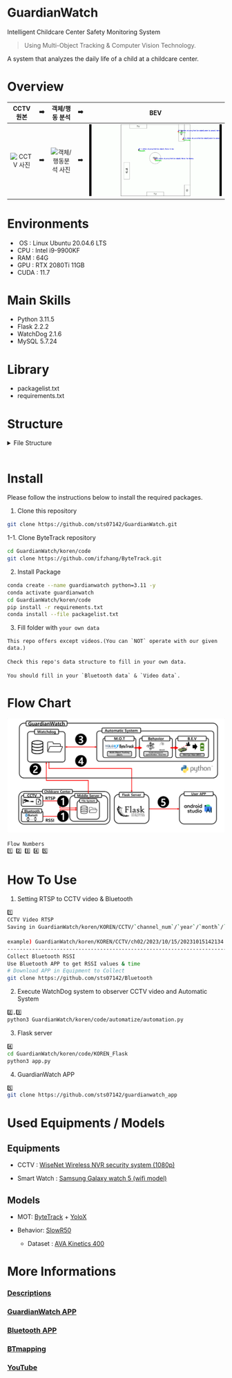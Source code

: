# GuardianWatch
Intelligent Childcare Center Safety Monitoring System

> Using Multi-Object Tracking & Computer Vision Technology.

A system that analyzes the daily life of a child at a childcare center.

# Overview
|CCTV 원본|➡️|객체/행동 분석|➡️|BEV|
|:---:|:---:|:---:|:---:|:---:|
|![CCTV 사진](assets/raw1.png)|➡️|![객체/행동분석 사진](assets/mot1.png)|➡️|![BEV 사진](assets/bev1.png)|


# Environments
* &nbsp;OS : Linux Ubuntu 20.04.6 LTS
* CPU : Intel i9-9900KF
* RAM : 64G
* GPU : RTX 2080Ti 11GB
* CUDA : 11.7

# Main Skills
- Python 3.11.5
- Flask 2.2.2
- WatchDog 2.1.6
- MySQL 5.7.24

# Library
* packagelist.txt
* requirements.txt

# Structure

<details>
<summary>File Structure</summary>

```
koren
 ┣ code
 ┃ ┣ BTmapping
 ┃ ┣ ByteTrack
 ┃ ┣ KOREN_Flask
 ┃ ┃ ┣ profile_image
 ┃ ┃ ┃ ┗ test
 ┃ ┃ ┃ ┃ ┗ 홍길
 ┃ ┃ ┃ ┃ ┃ ┣ 1.png
 ┃ ┃ ┃ ┃ ┃ ┗ back.png
 ┃ ┃ ┣ app.py
 ┃ ┃ ┣ db_info.json
 ┃ ┃ ┗ requirements.txt
 ┃ ┣ automatize
 ┃ ┃ ┣ BEV.py
 ┃ ┃ ┣ automation.py
 ┃ ┃ ┣ automation_v2.py
 ┃ ┃ ┣ ava_action_list.pbtxt
 ┃ ┃ ┣ behavior_prediction.py
 ┃ ┃ ┣ heatmap.py
 ┃ ┃ ┣ kinetics_classnames.json
 ┃ ┃ ┣ mapping.py
 ┃ ┃ ┣ model_test.ipynb
 ┃ ┃ ┣ motBetween.py
 ┃ ┃ ┣ motToTxt.py
 ┃ ┃ ┣ move_ana.py
 ┃ ┃ ┣ ori_behavior_prediction.py
 ┃ ┃ ┣ test_run.sh
 ┃ ┃ ┣ transBT_modify.py
 ┃ ┃ ┗ your_info.json
 ┃ ┣ CH01_20230831162648_163118.mp4
 ┃ ┣ ava_action_list.pbtxt
 ┃ ┣ model_test.ipynb
 ┃ ┣ packagelist.txt
 ┃ ┣ requirements.txt
 ┃ ┗ theatre.webm
 ┃
 ┣ KOREN
 ┃ ┣ Bluetooth
 ┃ ┃ ┗ 2023
 ┃ ┃ ┃ ┗ 10
 ┃ ┃ ┃ ┃ ┣ 15
 ┃ ┃ ┃ ┃ ┃ ┗ transBT.txt
 ┃ ┃ ┃ ┃ ┗ 21
 ┃ ┃ ┃ ┃ ┃ ┗ transBT.txt
 ┃ ┗ CCTV
 ┃ ┃ ┗ ch02
 ┃ ┃ ┃ ┗ 2023
 ┃ ┃ ┃ ┃ ┗ 10
 ┃ ┃ ┃ ┃ ┃ ┣ 15
 ┃ ┃ ┃ ┃ ┃ ┃ ┗ 20230831162648.mp4
 ┃ ┃ ┃ ┃ ┃ ┗ 21
 ┃ ┃ ┃ ┃ ┃ ┃ ┗ 20231021144315.mp4
 ┃
 ┣ Output
 ┃ ┣ Action
 ┃ ┃ ┗ ch02
 ┃ ┃ ┃ ┗ 2023
 ┃ ┃ ┃ ┃ ┗ 10
 ┃ ┃ ┃ ┃ ┃ ┣ 15
 ┃ ┃ ┃ ┃ ┃ ┃ ┣ 20230831162648.mp4
 ┃ ┃ ┃ ┃ ┃ ┃ ┗ 20230831162648.txt
 ┃ ┃ ┃ ┃ ┃ ┗ 21
 ┃ ┃ ┃ ┃ ┃ ┃ ┣ 20231021144315.mp4
 ┃ ┃ ┃ ┃ ┃ ┃ ┗ 20231021144315.txt
 ┃ ┣ Analysis
 ┃ ┃ ┣ ch02
 ┃ ┃ ┃ ┗ 2023
 ┃ ┃ ┃ ┃ ┗ 10
 ┃ ┃ ┃ ┃ ┃ ┣ 15
 ┃ ┃ ┃ ┃ ┃ ┃ ┣ 20230831162648
 ┃ ┃ ┃ ┃ ┃ ┃ ┃ ┣ heatmap
 ┃ ┃ ┃ ┃ ┃ ┃ ┃ ┃ ┣ HeatMap_kid1.jpg
 ┃ ┃ ┃ ┃ ┃ ┃ ┃ ┃ ┣ HeatMap_kid2.jpg
 ┃ ┃ ┃ ┃ ┃ ┃ ┃ ┃ ┣ HeatMap_kid3.jpg
 ┃ ┃ ┃ ┃ ┃ ┃ ┃ ┃ ┣ HeatMap_kid4.jpg
 ┃ ┃ ┃ ┃ ┃ ┃ ┃ ┃ ┗ HeatMap_kid5.jpg
 ┃ ┃ ┃ ┃ ┃ ┃ ┃ ┗ path
 ┃ ┃ ┃ ┃ ┃ ┃ ┃ ┃ ┣ path_kid1.jpg
 ┃ ┃ ┃ ┃ ┃ ┃ ┃ ┃ ┣ path_kid2.jpg
 ┃ ┃ ┃ ┃ ┃ ┃ ┃ ┃ ┣ path_kid3.jpg
 ┃ ┃ ┃ ┃ ┃ ┃ ┃ ┃ ┣ path_kid4.jpg
 ┃ ┃ ┃ ┃ ┃ ┃ ┃ ┃ ┗ path_kid5.jpg
 ┃ ┃ ┃ ┃ ┃ ┃ ┣ 20230831162648_moveDistance.csv
 ┃ ┃ ┃ ┃ ┃ ┃ ┣ 20230831162648_useKcal.csv
 ┃ ┃ ┃ ┃ ┃ ┃ ┣ 20230831162648_video_bev.csv
 ┃ ┃ ┃ ┃ ┃ ┃ ┗ 20230831162648_video_bev_Interpolation.csv
 ┃ ┃ ┃ ┃ ┃ ┗ 21
 ┃ ┃ ┃ ┃ ┃ ┃ ┣ 20231021144315
 ┃ ┃ ┃ ┃ ┃ ┃ ┃ ┣ heatmap
 ┃ ┃ ┃ ┃ ┃ ┃ ┃ ┃ ┣ HeatMap_kid1.jpg
 ┃ ┃ ┃ ┃ ┃ ┃ ┃ ┃ ┣ HeatMap_kid2.jpg
 ┃ ┃ ┃ ┃ ┃ ┃ ┃ ┃ ┣ HeatMap_kid3.jpg
 ┃ ┃ ┃ ┃ ┃ ┃ ┃ ┃ ┣ HeatMap_kid4.jpg
 ┃ ┃ ┃ ┃ ┃ ┃ ┃ ┃ ┗ HeatMap_kid5.jpg
 ┃ ┃ ┃ ┃ ┃ ┃ ┃ ┗ path
 ┃ ┃ ┃ ┃ ┃ ┃ ┃ ┃ ┣ path_kid1.jpg
 ┃ ┃ ┃ ┃ ┃ ┃ ┃ ┃ ┣ path_kid2.jpg
 ┃ ┃ ┃ ┃ ┃ ┃ ┃ ┃ ┣ path_kid3.jpg
 ┃ ┃ ┃ ┃ ┃ ┃ ┃ ┃ ┣ path_kid4.jpg
 ┃ ┃ ┃ ┃ ┃ ┃ ┃ ┃ ┗ path_kid5.jpg
 ┃ ┃ ┃ ┃ ┃ ┃ ┣ 20231021144315_moveDistance.csv
 ┃ ┃ ┃ ┃ ┃ ┃ ┣ 20231021144315_useKcal.csv
 ┃ ┃ ┃ ┃ ┃ ┃ ┣ 20231021144315_video_bev.csv
 ┃ ┃ ┃ ┃ ┃ ┃ ┗ 20231021144315_video_bev_Interpolation.csv
 ┃ ┃ ┗ ch04
 ┃ ┃ ┃ ┗ 2023
 ┃ ┃ ┃ ┃ ┗ 10
 ┃ ┃ ┃ ┃ ┃ ┗ 15
 ┃ ┃ ┃ ┃ ┃ ┃ ┗ 20230831162648
 ┃ ┃ ┃ ┃ ┃ ┃ ┃ ┣ heatmap
 ┃ ┃ ┃ ┃ ┃ ┃ ┃ ┃ ┣ HeatMap_kid1.jpg
 ┃ ┃ ┃ ┃ ┃ ┃ ┃ ┃ ┣ HeatMap_kid2.jpg
 ┃ ┃ ┃ ┃ ┃ ┃ ┃ ┃ ┣ HeatMap_kid3.jpg
 ┃ ┃ ┃ ┃ ┃ ┃ ┃ ┃ ┣ HeatMap_kid4.jpg
 ┃ ┃ ┃ ┃ ┃ ┃ ┃ ┃ ┗ HeatMap_kid5.jpg
 ┃ ┃ ┃ ┃ ┃ ┃ ┃ ┗ path
 ┃ ┃ ┃ ┃ ┃ ┃ ┃ ┃ ┣ path_kid1.jpg
 ┃ ┃ ┃ ┃ ┃ ┃ ┃ ┃ ┣ path_kid2.jpg
 ┃ ┃ ┃ ┃ ┃ ┃ ┃ ┃ ┣ path_kid3.jpg
 ┃ ┃ ┃ ┃ ┃ ┃ ┃ ┃ ┣ path_kid4.jpg
 ┃ ┃ ┃ ┃ ┃ ┃ ┃ ┃ ┗ path_kid5.jpg
 ┃ ┣ BEV
 ┃ ┃ ┣ ch02
 ┃ ┃ ┃ ┗ 2023
 ┃ ┃ ┃ ┃ ┗ 10
 ┃ ┃ ┃ ┃ ┃ ┣ 15
 ┃ ┃ ┃ ┃ ┃ ┃ ┣ 20230831162648_video_bev.mp4
 ┃ ┃ ┃ ┃ ┃ ┃ ┗ 20230831162648_video_bev.txt
 ┃ ┃ ┃ ┃ ┃ ┗ 21
 ┃ ┃ ┃ ┃ ┃ ┃ ┣ 20231021144315_video_bev.mp4
 ┃ ┃ ┃ ┃ ┃ ┃ ┗ 20231021144315_video_bev.txt
 ┃ ┃ ┗ ch04
 ┃ ┃ ┃ ┗ 2023
 ┃ ┃ ┃ ┃ ┗ 10
 ┃ ┃ ┃ ┃ ┃ ┗ 15
 ┃ ┃ ┃ ┃ ┃ ┃ ┣ 20230831162648_video_bev.mp4
 ┃ ┃ ┃ ┃ ┃ ┃ ┗ 20230831162648_video_bev.txt
 ┃ ┣ Bluetooth
 ┃ ┃ ┗ 2023
 ┃ ┃ ┃ ┗ 10
 ┃ ┃ ┃ ┃ ┣ 15
 ┃ ┃ ┃ ┃ ┃ ┗ 20230831162648_transBT_modified.txt
 ┃ ┃ ┃ ┃ ┗ 21
 ┃ ┃ ┃ ┃ ┃ ┗ 20231021144315_transBT_modified.txt
 ┃ ┣ MOT
 ┃ ┃ ┗ ch02
 ┃ ┃ ┃ ┗ 2023
 ┃ ┃ ┃ ┃ ┗ 10
 ┃ ┃ ┃ ┃ ┃ ┣ 15
 ┃ ┃ ┃ ┃ ┃ ┃ ┣ 20230831162648.mp4
 ┃ ┃ ┃ ┃ ┃ ┃ ┣ 20230831162648.txt
 ┃ ┃ ┃ ┃ ┃ ┃ ┗ log.txt
 ┃ ┃ ┃ ┃ ┃ ┗ 21
 ┃ ┃ ┃ ┃ ┃ ┃ ┣ 20231021144315.mp4
 ┃ ┃ ┃ ┃ ┃ ┃ ┣ 20231021144315.txt
 ┃ ┃ ┃ ┃ ┃ ┃ ┣ log.txt
 ┃ ┃ ┃ ┃ ┃ ┃ ┗ ori20231021144315.txt
 ┃ ┣ Mapping
 ┃ ┃ ┗ ch02
 ┃ ┃ ┃ ┗ 2023
 ┃ ┃ ┃ ┃ ┗ 10
 ┃ ┃ ┃ ┃ ┃ ┣ 15
 ┃ ┃ ┃ ┃ ┃ ┃ ┗ 20230831162648_mapping.txt
 ┃ ┃ ┃ ┃ ┃ ┗ 21
 ┃ ┃ ┃ ┃ ┃ ┃ ┗ 20231021144315_mapping.txt
 ┃ ┗ Trans
 ┃ ┃ ┗ ch02
 ┃ ┃ ┃ ┗ 2023
 ┃ ┃ ┃ ┃ ┗ 10
 ┃ ┃ ┃ ┃ ┃ ┣ 15
 ┃ ┃ ┃ ┃ ┃ ┃ ┣ 20230831162648_MOTbetween.txt
 ┃ ┃ ┃ ┃ ┃ ┃ ┗ 20230831162648_transMOT.txt
 ┃ ┃ ┃ ┃ ┃ ┗ 21
 ┃ ┃ ┃ ┃ ┃ ┃ ┣ 20231021144315_MOTbetween.txt
 ┃ ┃ ┃ ┃ ┃ ┃ ┗ 20231021144315_transMOT.txt 
```

</details>

<br>

# Install
Please follow the instructions below to install the required packages.

1. Clone this repository
```bash
git clone https://github.com/sts07142/GuardianWatch.git
```

1-1. Clone ByteTrack repository
```bash
cd GuardianWatch/koren/code
git clone https://github.com/ifzhang/ByteTrack.git
```

2. Install Package
```bash
conda create --name guardianwatch python=3.11 -y
conda activate guardianwatch
cd GuardianWatch/koren/code
pip install -r requirements.txt
conda install --file packagelist.txt
```
3. Fill folder with `your own data`
```
This repo offers except videos.(You can `NOT` operate with our given data.)

Check this repo's data structure to fill in your own data.

You should fill in your `Bluetooth data` & `Video data`.
```

# Flow Chart
![Flow Diagram](assets/flow.png)
```
Flow Numbers
1️⃣ 2️⃣ 3️⃣ 4️⃣ 5️⃣
```
# How To Use
1. Setting RTSP to CCTV video & Bluetooth 
```bash
1️⃣
CCTV Video RTSP
Saving in GuardianWatch/koren/KOREN/CCTV/`channel_num`/`year`/`month`/`day`/`yyyyMMddHHmmss.mp4`

example) GuardianWatch/koren/KOREN/CCTV/ch02/2023/10/15/20231015142134.mp4
-----------------------------------------------------------------------------------------------------
Collect Bluetooth RSSI
Use Bluetooth APP to get RSSI values & time 
# Download APP in Equipment to Collect
git clone https://github.com/sts07142/Bluetooth
```
2. Execute WatchDog system to observer CCTV video and Automatic System
```bash
2️⃣,3️⃣
python3 GuardianWatch/koren/code/automatize/automation.py
```

3. Flask server
```bash
4️⃣
cd GuardianWatch/koren/code/KOREN_Flask
python3 app.py
```

4. GuardianWatch APP
```bash
5️⃣
git clone https://github.com/sts07142/guardianwatch_app
```

# Used Equipments / Models
## Equipments
- CCTV : [WiseNet Wireless NVR security system (1080p)](https://www.wisenetlife.com/en-us/product/All-in-One/SNK-B73047BW/feature/)

- Smart Watch : [Samsung Galaxy watch 5 (wifi model)](https://www.samsung.com/global/galaxy/galaxy-watch5/)

## Models
- MOT: [ByteTrack](https://github.com/ifzhang/ByteTrack) + [YoloX](https://github.com/Megvii-BaseDetection/YOLOX)

- Behavior: [SlowR50](https://github.com/facebookresearch/SlowFast)
    - Dataset : [AVA Kinetics 400](https://paperswithcode.com/dataset/ava)

# More Informations
### [Descriptions](https://github.com/sts07142/senior_project)

### [GuardianWatch APP](https://github.com/sts07142/guardianwatch_app)

### [Bluetooth APP](https://github.com/sts07142/Bluetooth)

### [BTmapping](https://github.com/sts07142/BTmapping)

### [YouTube](https://www.youtube.com/watch?v=Sj-XykZ5lV8)
